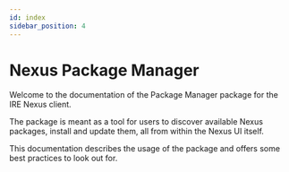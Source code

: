 ```yaml
---
id: index
sidebar_position: 4
---
```

# Nexus Package Manager #

Welcome to the documentation of the Package Manager package for the IRE Nexus client.

The package is meant as a tool for users to discover available Nexus packages, install and update them, all from within the Nexus UI itself.

This documentation describes the usage of the package and offers some best practices to look out for.
